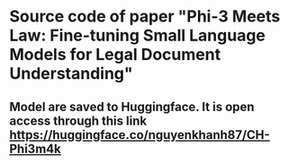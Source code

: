 # Source code of paper "Phi-3 Meets Law: Fine-tuning Small Language Models for Legal Document Understanding"
## Model are saved to Huggingface. It is open access through this link https://huggingface.co/nguyenkhanh87/CH-Phi3m4k
